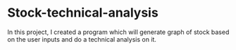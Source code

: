 # Stock-technical-analysis
In this project, I created a program which will generate graph of stock based on the user inputs and do a technical analysis on it. 
